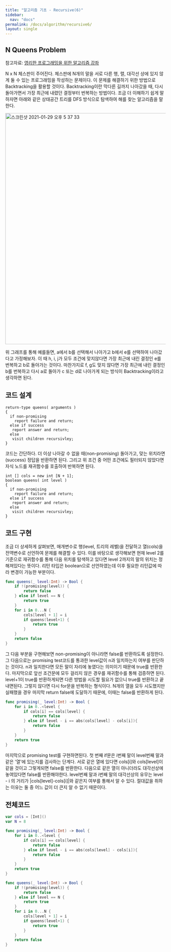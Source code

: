 ```yaml
---
title: "알고리즘 기초 - Recursive(6)"
sidebar:
  nav: "docs"
permalink: /docs/algorithm/recursive6/
layout: single
---
```


## N Queens Problem

참고자료: [영리한 프로그래밍을 위한 알고리즘 강좌](https://www.inflearn.com/course/%EC%95%8C%EA%B3%A0%EB%A6%AC%EC%A6%98-%EA%B0%95%EC%A2%8C/lecture/4077?tab=curriculum)

N x N 체스판이 주어진다. 체스판에 N개의 말을 서로 다른 행, 렬, 대각선 상에 있지 않게 둘 수 있는 프로그래밍을 작성하는 문제이다. 이 문제를 해결하기 위한 방법으로 Backtracking을 활용할 것이다. Backtracking이란 막다른 길까지 나아갔을 때, 다시 돌아가면서 가장 최근에 내렸던 결정부터 번복하는 방법이다. 조금 더 이해하기 쉽게 말하자면 아래와 같은 상태공간 트리를 DFS 방식으로 탐색하여 해를 찾는 알고리즘을 말한다.

<img width="723" alt="스크린샷 2021-01-29 오후 5 37 33" src="https://user-images.githubusercontent.com/74946802/106251797-c368c700-6258-11eb-90b3-b174adb40949.png">

위 그래프를 통해 예를들면, a에서 b를 선택해서 나아가고 b에서 e를 선택하여 나아갔다고 가정해보자. 이 때 h, i, j가 모두 조건에 맞지않다면 가장 최근에 내린 결정인 e를 번복하고 b로 돌아가는 것이다. 마찬가지로 f, g도 맞지 않다면 가장 최근에 내린 결정인 b를 번복하고 다시 a로 돌아가 c 또는 d로 나아가게 되는 방식이 Backtracking이라고 생각하면 된다.

## 코드 설계

```
return-type queens( arguments )
{
  if non-promising
    report failure and return;
  else if success
   report answer and return;
  else
   visit children recursivley;
}
```

코드는 간단하다. 더 이상 나아갈 수 없을 때(non-promising) 돌아가고, 맞는 위치라면(success) 정답을 반환하면 된다. 그리고 위 조건 중 어떤 조건에도 필터되지 않았다면 자식 노드를 재귀함수를 호출하여 반복하면 된다.

```
int [] cols = new int [N + 1];
boolean queens( int level )
{
  if non-promising
    report failure and return;
  else if success
   report answer and return;
  else
   visit children recursivley;
}
```

## 코드 구현

조금 더 상세하게 살펴보면, 매개변수로 행(level, 트리의 레벨)을 전달하고 열(cols)을 전역변수로 선언하여 문제를 해결할 수 있다. 이를 바탕으로 생각해보면 현재 level 2를 기준으로 재귀함수를 통해 다음 위치를 탐색하고 있다면 level 2까지의 말의 위치는 정해져있다는 뜻이다. 리턴 타입은 boolean으로 선언하였는데 이후 필요한 리턴값에 따라 변경이 가능한 부분이다.

``` swift
func queens(_ level:Int) -> Bool {
    if !(promising(level)) {
        return false
    } else if level == N {
        return true
    }
    for i in 0...N {
        cols[level + 1] = i
        if queens(level+1) {
            return true
        }
    }
    return false
}
```

그 다음 부분을 구현해보면 non-promising이 아니라면 false를 반환하도록 설정한다. 그 다음으로는 promising test코드를 통과한 level값이 n과 일치하는지 여부를 판단하는 것이다. n과 일치한다면 모든 말이 자리에 놓였다는 의미이기 때문에 true를 반환한다. 마지막으로 앞선 조건문에 모두 걸리지 않은 경우를 재귀함수를 통해 검증하면 된다. level+1이 true를 반환하게되면 다른 방법을 시도할 필요가 없으니 true를 반환하고 끝내면된다. 그렇지 않다면 다시 for문을 반복하는 형식이다. N개의 열을 모두 시도했지만 실패했을 경우 마지막 return false에 도달하기 때문에, 이때는 false를 반환하게 된다.

``` swift
func promising(_ level:Int) -> Bool {
    for i in 0..<level {
        if cols[i] == cols[level] {
            return false
        } else if level - i == abs(cols[level] - cols[i]){
            return false
        }
    }
    return true
}
```
마지막으로 promising test를 구현하면된다. 첫 번째 if문은 i번째 말이 level번째 말과 같은 '열'에 있는지를 검사하는 단계다. 서로 같은 열에 있다면 cols[i]와 cols[level]이 같을 것이고 그렇게되면 false를 반환한다. 다음으로 같은 열이 아니더라도 대각선상에 놓여있다면 false를 반환해야한다. level번째 말과 i번째 말의 대각선상의 유무는 level - i 의 거리가 |cols[level]-cols[i]|와 같은지 여부를 통해서 알 수 있다. 절대값을 취하는 이유는 둘 중 어느 값이 더 큰지 알 수 없기 때문이다.

## 전체코드
``` swift
var cols = [Int]()
var N = 8

func promising(_ level:Int) -> Bool {
    for i in 0..<level {
        if cols[i] == cols[level] {
            return false
        } else if level - i == abs(cols[level] - cols[i]){
            return false
        }
    }
    return true
}

func queens(_ level:Int) -> Bool {
    if !(promising(level)) {
        return false
    } else if level == N {
        return true
    }
    for i in 0...N {
        cols[level + 1] = i
        if queens(level+1) {
            return true
        }
    }
    return false
}
```
